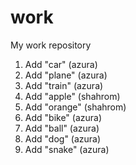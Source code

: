 work
====

My work repository

1. Add "car" (azura)
2. Add "plane" (azura)
3. Add "train" (azura)
4. Add "apple" (shahrom)
5. Add "orange" (shahrom)
6. Add "bike" (azura)
7. Add "ball" (azura)
8. Add "dog" (azura)
9. Add "snake" (azura)
